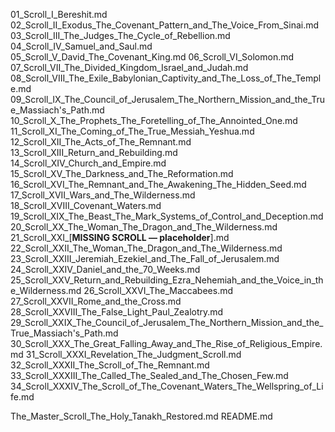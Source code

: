 01_Scroll_I_Bereshit.md
02_Scroll_II_Exodus_The_Covenant_Pattern_and_The_Voice_From_Sinai.md
03_Scroll_III_The_Judges_The_Cycle_of_Rebellion.md
04_Scroll_IV_Samuel_and_Saul.md
05_Scroll_V_David_The_Covenant_King.md
06_Scroll_VI_Solomon.md
07_Scroll_VII_The_Divided_Kingdom_Israel_and_Judah.md
08_Scroll_VIII_The_Exile_Babylonian_Captivity_and_The_Loss_of_The_Temple.md
09_Scroll_IX_The_Council_of_Jerusalem_The_Northern_Mission_and_the_True_Massiach's_Path.md
10_Scroll_X_The_Prophets_The_Foretelling_of_The_Annointed_One.md
11_Scroll_XI_The_Coming_of_The_True_Messiah_Yeshua.md
12_Scroll_XII_The_Acts_of_The_Remnant.md
13_Scroll_XIII_Return_and_Rebuilding.md
14_Scroll_XIV_Church_and_Empire.md
15_Scroll_XV_The_Darkness_and_The_Reformation.md
16_Scroll_XVI_The_Remnant_and_The_Awakening_The_Hidden_Seed.md
17_Scroll_XVII_Wars_and_The_Wilderness.md
18_Scroll_XVIII_Covenant_Waters.md
19_Scroll_XIX_The_Beast_The_Mark_Systems_of_Control_and_Deception.md
20_Scroll_XX_The_Woman_The_Dragon_and_The_Wilderness.md
21_Scroll_XXI_[**MISSING SCROLL — placeholder**].md
22_Scroll_XXII_The_Woman_The_Dragon_and_The_Wilderness.md
23_Scroll_XXIII_Jeremiah_Ezekiel_and_The_Fall_of_Jerusalem.md
24_Scroll_XXIV_Daniel_and_the_70_Weeks.md
25_Scroll_XXV_Return_and_Rebuilding_Ezra_Nehemiah_and_the_Voice_in_the_Wilderness.md
26_Scroll_XXVI_The_Maccabees.md
27_Scroll_XXVII_Rome_and_the_Cross.md
28_Scroll_XXVIII_The_False_Light_Paul_Zealotry.md
29_Scroll_XXIX_The_Council_of_Jerusalem_The_Northern_Mission_and_the_True_Massiach's_Path.md
30_Scroll_XXX_The_Great_Falling_Away_and_The_Rise_of_Religious_Empire.md
31_Scroll_XXXI_Revelation_The_Judgment_Scroll.md
32_Scroll_XXXII_The_Scroll_of_The_Remnant.md
33_Scroll_XXXIII_The_Called_The_Sealed_and_The_Chosen_Few.md
34_Scroll_XXXIV_The_Scroll_of_The_Covenant_Waters_The_Wellspring_of_Life.md

The_Master_Scroll_The_Holy_Tanakh_Restored.md
README.md
